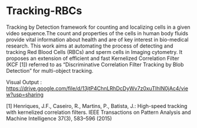 # Tracking-RBCs

Tracking by Detection framework for counting and localizing cells in a given video sequence.The count and properties of the cells in human body fluids provide vital information about health and are of   key  interest  in bio-medical research. This  work aims at automating the process of detecting and tracking Red Blood Cells (RBCs) and sperm cells in Imaging cytometry. It  proposes  an extension of efficient and fast Kernelized Correlation Filter (KCF [1]) referred to as “Discriminative Correlation Filter Tracking by Blob Detection” for multi-object tracking.

Visual Output :  https://drive.google.com/file/d/13jtP4ChnLRhDcDyWv7z0xuTIhlN0jAc4/view?usp=sharing

[1] Henriques, J.F., Caseiro, R., Martins, P., Batista, J.: High-speed tracking  with
      kernelized correlation filters. IEEE Transactions on Pattern Analysis and Machine
      Intelligence 37(3), 583–596 (2015)
